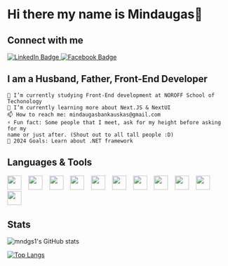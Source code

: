 # Hi there my name is Mindaugas👋

## Connect with me

<div id="badges">
  <a href="https://www.linkedin.com/in/mindaugas-bankauskas/">
    <img src="https://img.shields.io/badge/LinkedIn-blue?style=for-the-badge&logo=linkedin&logoColor=white" alt="LinkedIn Badge"/>
  </a>
  <a href="https://www.facebook.com/mindaugas.bankauskas.50">
    <img src="https://img.shields.io/badge/Facebook-blue?style=for-the-badge&logo=facebook&logoColor=white" alt="Facebook Badge"/>
  </a>
</div>

## I am a Husband, Father, Front-End Developer
    🔭 I’m currently studying Front-End development at NOROFF School of Techonology
    🌱 I’m currently learning more about Next.JS & NextUI
    📫 How to reach me: mindaugasbankauskas@gmail.com
    ⚡ Fun fact: Some people that I meet, ask for my height before asking for my
    name or just after. (Shout out to all tall people :D)
    🏈 2024 Goals: Learn about .NET framework

## Languages & Tools

<div>
<img height="32" width="32" src="https://cdn.simpleicons.org/html5/E34F26" />&nbsp;&nbsp;&nbsp;
<img height="32" width="32" src="https://cdn.simpleicons.org/css3/1572B6" />&nbsp;&nbsp;&nbsp;
<img height="32" width="32" src="https://cdn.simpleicons.org/sass/CC6699" />&nbsp;&nbsp;&nbsp;
<img height="32" width="32" src="https://cdn.simpleicons.org/tailwindcss/06B6D4" />&nbsp;&nbsp;&nbsp;
<img height="32" width="32" src="https://cdn.simpleicons.org/javascript/F7DF1E" />&nbsp;&nbsp;&nbsp;
<img height="32" width="32" src="https://cdn.simpleicons.org/typescript/3178C6" />&nbsp;&nbsp;&nbsp;
<img height="32" width="32" src="https://cdn.simpleicons.org/react/61DAFB" />&nbsp;&nbsp;&nbsp;
<img height="32" width="32" src="https://cdn.simpleicons.org/nextdotjs/000000/FFFFFF" />&nbsp;&nbsp;&nbsp;
<img height="32" width="32" src="https://cdn.simpleicons.org/nextui/000000/FFFFFF" />&nbsp;&nbsp;&nbsp;
<img height="32" width="32" src="https://cdn.simpleicons.org/git/F05032" />&nbsp;&nbsp;&nbsp;
<img height="32" width="32" src="https://cdn.simpleicons.org/github/181717/FFFFFF" />&nbsp;&nbsp;&nbsp;
</div>

## Stats
![mndgs1's GitHub stats](https://github-readme-stats-mu-eight-83.vercel.app/api?username=mndgs1&show_icons=true&theme=transparent)

[![Top Langs](https://github-readme-stats-mu-eight-83.vercel.app/api/top-langs/?username=mndgs1)](https://github.com/mndgs1/github-readme-stats)
